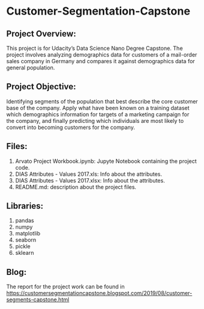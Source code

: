 # Customer-Segmentation-Capstone

## Project Overview:

This project is for Udacity’s Data Science Nano Degree Capstone. The project involves analyzing demographics data for customers of a mail-order sales company in Germany and compares it against demographics data for general population.

## Project Objective:

Identifying segments of the population that best describe the core customer base of the company. Apply what have been known on a training dataset which demographics information for targets of a marketing campaign for the company, and finally predicting which individuals are most likely to convert into becoming customers for the company.

## Files:
1) Arvato Project Workbook.ipynb: Jupyte Notebook containing the project code.
2) DIAS Attributes - Values 2017.xls: Info about the attributes.
3) DIAS Attributes - Values 2017.xlsx: Info about the attributes.
4) README.md: description about the project files.

## Libraries:
1) pandas
2) numpy
3) matplotlib
4) seaborn
5) pickle
6) sklearn

## Blog:
The report for the project work can be found in https://customersegmentationcapstone.blogspot.com/2019/08/customer-segments-capstone.html
